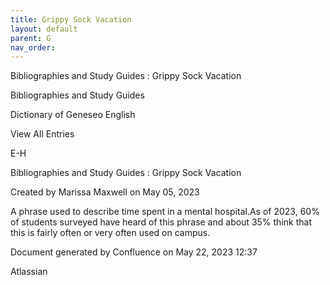 ```yaml
---
title: Grippy Sock Vacation
layout: default
parent: G
nav_order:
---
```


Bibliographies and Study Guides : Grippy Sock Vacation

Bibliographies and Study Guides

Dictionary of Geneseo English

View All Entries

E-H

Bibliographies and Study Guides : Grippy Sock Vacation

Created by  Marissa Maxwell on May 05, 2023

A phrase used to describe time spent in a mental hospital.As of 2023, 60% of students surveyed have heard of this phrase and about 35% think that this is fairly often or very often used on campus. 

Document generated by Confluence on May 22, 2023 12:37

Atlassian
